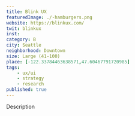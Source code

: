 ```yaml
---
title: Blink UX
featuredImage: ./-hamburgers.png
website: https://blinkux.com/
twit: blinkux
inst: 
category: B
city: Seattle
neighborhood: Downtown
size: Large (41-100)
place: [-122.33784463638571,47.60467791720985]
tags:
    - ux/ui
    - strategy
    - research
published: true
---
```


Description
